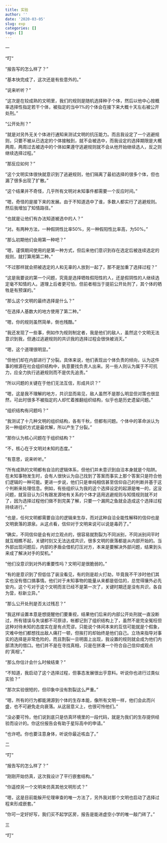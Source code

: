 ```yaml
---
title: 实验
author: ''
date: '2020-03-05'
slug: exp
categories: []
tags: []
---
```


一

“叮”

“报告写的怎么样了？”

“基本快完成了，这次还是有些意外的。”

“说来听听？”

“这次是在较成熟的文明里，我们的规则是随机选择种子个体，然后以他中心按概率选择性指定若干个体，被指定的当中1%的个体会在接下来大概十天左右被公开处刑。”

“公开处刑？”

“就是对另外无关个体进行通知来测试文明的抗压能力。而且我设定了一个逃避规则，只要不被从已选定的个体接触到，就不会被选中，而我设定的选择期限是大概两周，两周过去被选中的个体如果遵守逃避规则就不会从他开始继续选人，反之则继续选择过程。”

“那反应如何？”

“这个文明实体很快就意识到了逃避规则，他们隔离了最初选择的很多个体，但也漏了很多出现了扩散。”

“这个结果并不奇怪，几乎所有文明对未知事件都需要一个反应时间。”

“嗯，奇怪的是接下来的发展。由于不知道选中了谁，多数人都实行了逃避规则。然后我增加了知情路径。”

“也就是让他们有办法知道被选中的人？”

“对。有两种方法，一种假阴性比率50%，另一种假阳性比率高，为50%。”

“那么初期他们会用第一种吧？”

“嗯，谨慎期间使用的是第一种方式，但后来他们意识到存在选定后被连续选定的规则，就打算用第二种。”

“不过那样就会把被选定的人和无辜的人放到一起了，那不是加重了选择过程？”

“这是我要说的第一个问题，究竟是选择牺牲假阳性的人，还是假阴性的人继续选定毫不知情的人。道理上后者更可怕，但前者相当于提前公开处刑了，其个体的牺牲是有预谋的。”

“那么这个文明的最终选择是什么？”

“在选择人基数大的地方使用了第二种。”

“嗯，你的规则虽然简单，倒也残酷。”

“我还发现了一些事，例如作为规则制定者，我是他们的敌人，虽然这个文明无法意识到我，但通过逃避规则的共识我的选择过程会很快被消灭。”

“嗯，这个道理很明显。”

“但他们却在内部进行了分裂。具体来说，他们表现出个体负责的倾向，认为这件事的根源在社会组织结构中，执意要找负责人出来。另一些人则认为属于不可抗力，应全力执行逃避规则而不是优先追责。”

“所以问题的关键在于他们无法互信，形成共识？”

“嗯，这是我不理解的地方，共识显而易见，敌人虽然不是那么明显但对策也很显然，可此时很多不被指定的人却忙着推翻组织结构，似乎也是历史遗留问题。”

“组织结构有问题吗？”

“我测试了十几种文明的组织结构，各有千秋，但都有问题。个体中的革命派认为另一种组织方式是最优解，所以产生了分裂。”

“那你认为核心问题在于组织结构？”

“不，核心在于文明对未知的态度。”

“有意思，说来听听。”

“所有成熟的文明都有自洽的逻辑体系，但他们并未意识到自洽本身就是个陷阱。在未知事物发生时，会有人很快认为自己找到了答案而事实上那个答案只是符合他们逻辑的一种可能。更进一步说，他们只是单纯相信甚至信仰自己的判断并基于这个判断来处理信息。例如，有些组织认为我的这个选择设定的起源是唯一的，这没问题，就盲目认为只有跟发源地有关系的个体才适用逃避规则与知情规则就不对了，因为选择过程他们做不到完美了解，只要一个漏网之鱼就会造成这个选择过程持续进行。”

“也是，任何文明都需要自洽的逻辑来生存，而对这种自洽全能性解释的信仰也是文明衰落的源泉。从这点看，信仰对于文明来说可以说是毒药了。”

“确实，不同信仰是会有对立观点的，很容易就割裂为不同派别，不同派别间平时就互相瞧不起，关键时刻又无法达成共识，很多文明的衰落都是从内部开始的。当外部出现问题后，内部的矛盾会借机打压对方，本来是要解决外部问题，结果到头来成了解决对手的契机。”

“他们没意识到对外的重要性吗？文明可是很脆弱的。”

“有的是意识到了但低估了装没看见，有的则是趁火打劫，毕竟我不干涉时他们其实也没有借口搞事情。他们对于未知事物的能量从来都是低估的，总觉得攘外必先安内，这个亏对于这个文明而言已经不是第一次了，关键时期还是没有共识，各自为营，标新立异。”

“那么公开处刑是否太过残忍？”

“我这样设置本意是想提醒他们要重视，结果他们后来的内部公开处刑就一直没断过，所有错误与失误都不可原谅，帐都记到了组织结构上了，虽然不是完全冤枉但这种对待未知的态度实在是有点荒谬。只能说个体间本来的互信可能就是个假象，灾难中他们都想找出敌人痛打一顿，但挨打的却始终是他们自己。立场来指导对事实的选择是非常危险的，而且割裂一旦明面上出现，我设置的规则就会成为他们内部清洗的借口。他们并不是在寻找真相，只是在拼凑一个符合自己信仰或观点的‘真相’。”

“那么你估计会什么时候结束？”

“不知道，我启动了这个选择过程，但事态发展很出乎意料。听说你也进行过类似实验？”

“那次实验很短的，但印象中没有割裂这么严重。”

“嗯，所有的行为都能溯源到个体的生存本能，像所有文明一样，他们会此而兴盛，也不可避免走向衰落。从这层意义上，也很可怜他们。”

“没必要可怜，他们说到底只是仿真环境里的一段代码，就是为我们的生存提供经验而设计的。你这份报告会有助于星际高中的申请。”

“也许吧。你也要注意身体，听说你最近咳血了。”

二

“叮”

“报告写的怎么样了？”

“刚刚开始仿真，这次我设计了平行嵌套结构。”

“你遥控另一个文明来仿真其他文明形式？”

“嗯，这是目前能躲开伦理审查的唯一方法了，另外我对那个文明也启动了选择过程来形成嵌套。”

“你可一定好好写，我们买不起学区房，报告是能进虚空小学的唯一敲门砖了。”

三

“叮”
